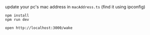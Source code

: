 update your pc's mac address in `macAddress.ts` (find it using ipconfig)

```
npm install
npm run dev
```

```
open http://localhost:3000/wake
```
